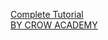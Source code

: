 <a href="https://crow.academy/e-commerce-ios-store-template-open-source/">Complete Tutorial</a><br>
<a href="https://crow.academy"> BY CROW ACADEMY</a>
